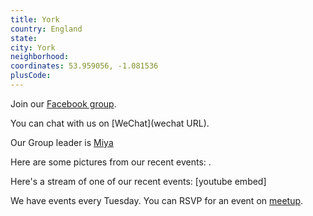 ```yaml
---
title: York
country: England
state: 
city: York
neighborhood: 
coordinates: 53.959056, -1.081536
plusCode:
---
```

Join our [Facebook group](https://www.facebook.com/groups/free.code.camp.york).

You can chat with us on [WeChat](wechat URL).

Our Group leader is [Miya](freecodecamp.org/miya)

Here are some pictures from our recent events:
![]().

Here's a stream of one of our recent events:
[youtube embed]

We have events every Tuesday. You can RSVP for an event on [meetup](meetupurl).
